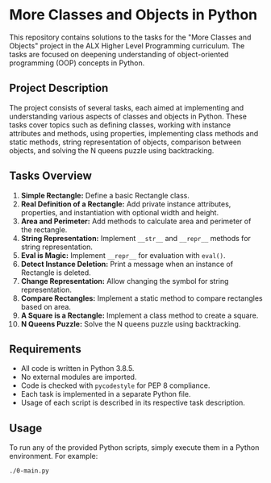 # More Classes and Objects in Python

This repository contains solutions to the tasks for the "More Classes and Objects" project in the ALX Higher Level Programming curriculum. The tasks are focused on deepening understanding of object-oriented programming (OOP) concepts in Python.

## Project Description

The project consists of several tasks, each aimed at implementing and understanding various aspects of classes and objects in Python. These tasks cover topics such as defining classes, working with instance attributes and methods, using properties, implementing class methods and static methods, string representation of objects, comparison between objects, and solving the N queens puzzle using backtracking.

## Tasks Overview

1. **Simple Rectangle:** Define a basic Rectangle class.
2. **Real Definition of a Rectangle:** Add private instance attributes, properties, and instantiation with optional width and height.
3. **Area and Perimeter:** Add methods to calculate area and perimeter of the rectangle.
4. **String Representation:** Implement `__str__` and `__repr__` methods for string representation.
5. **Eval is Magic:** Implement `__repr__` for evaluation with `eval()`.
6. **Detect Instance Deletion:** Print a message when an instance of Rectangle is deleted.
7. **Change Representation:** Allow changing the symbol for string representation.
8. **Compare Rectangles:** Implement a static method to compare rectangles based on area.
9. **A Square is a Rectangle:** Implement a class method to create a square.
10. **N Queens Puzzle:** Solve the N queens puzzle using backtracking.

## Requirements

- All code is written in Python 3.8.5.
- No external modules are imported.
- Code is checked with `pycodestyle` for PEP 8 compliance.
- Each task is implemented in a separate Python file.
- Usage of each script is described in its respective task description.

## Usage

To run any of the provided Python scripts, simply execute them in a Python environment. For example:

```bash
./0-main.py

